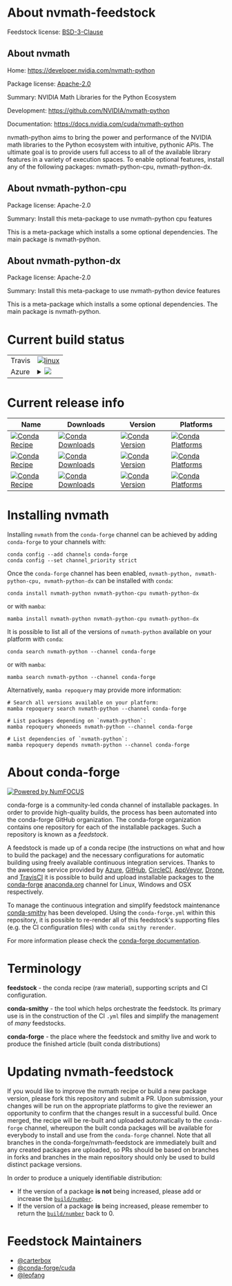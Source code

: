 About nvmath-feedstock
======================

Feedstock license: [BSD-3-Clause](https://github.com/conda-forge/nvmath-feedstock/blob/main/LICENSE.txt)


About nvmath
------------

Home: https://developer.nvidia.com/nvmath-python

Package license: [Apache-2.0](https://docs.nvidia.com/cuda/nvmath-python/latest/license.html)

Summary: NVIDIA Math Libraries for the Python Ecosystem

Development: https://github.com/NVIDIA/nvmath-python

Documentation: https://docs.nvidia.com/cuda/nvmath-python

nvmath-python aims to bring the power and performance of the NVIDIA math libraries to the Python ecosystem with intuitive, pythonic APIs. The ultimate goal is to provide users full access to all of the available library features in a variety of execution spaces.
To enable optional features, install any of the following packages: nvmath-python-cpu, nvmath-python-dx.

About nvmath-python-cpu
-----------------------



Package license: Apache-2.0

Summary: Install this meta-package to use nvmath-python cpu features

This is a meta-package which installs a some optional dependencies. The main package is nvmath-python.

About nvmath-python-dx
----------------------



Package license: Apache-2.0

Summary: Install this meta-package to use nvmath-python device features

This is a meta-package which installs a some optional dependencies. The main package is nvmath-python.

Current build status
====================


<table><tr>
    <td>Travis</td>
    <td>
      <a href="https://app.travis-ci.com/conda-forge/nvmath-feedstock">
        <img alt="linux" src="https://img.shields.io/travis/com/conda-forge/nvmath-feedstock/main.svg?label=Linux">
      </a>
    </td>
  </tr>
    
  <tr>
    <td>Azure</td>
    <td>
      <details>
        <summary>
          <a href="https://dev.azure.com/conda-forge/feedstock-builds/_build/latest?definitionId=23006&branchName=main">
            <img src="https://dev.azure.com/conda-forge/feedstock-builds/_apis/build/status/nvmath-feedstock?branchName=main">
          </a>
        </summary>
        <table>
          <thead><tr><th>Variant</th><th>Status</th></tr></thead>
          <tbody><tr>
              <td>linux_64_c_compiler_version11cuda_compilernvcccuda_compiler_version11.8cxx_compiler_version11python3.10.____cpython</td>
              <td>
                <a href="https://dev.azure.com/conda-forge/feedstock-builds/_build/latest?definitionId=23006&branchName=main">
                  <img src="https://dev.azure.com/conda-forge/feedstock-builds/_apis/build/status/nvmath-feedstock?branchName=main&jobName=linux&configuration=linux%20linux_64_c_compiler_version11cuda_compilernvcccuda_compiler_version11.8cxx_compiler_version11python3.10.____cpython" alt="variant">
                </a>
              </td>
            </tr><tr>
              <td>linux_64_c_compiler_version11cuda_compilernvcccuda_compiler_version11.8cxx_compiler_version11python3.11.____cpython</td>
              <td>
                <a href="https://dev.azure.com/conda-forge/feedstock-builds/_build/latest?definitionId=23006&branchName=main">
                  <img src="https://dev.azure.com/conda-forge/feedstock-builds/_apis/build/status/nvmath-feedstock?branchName=main&jobName=linux&configuration=linux%20linux_64_c_compiler_version11cuda_compilernvcccuda_compiler_version11.8cxx_compiler_version11python3.11.____cpython" alt="variant">
                </a>
              </td>
            </tr><tr>
              <td>linux_64_c_compiler_version11cuda_compilernvcccuda_compiler_version11.8cxx_compiler_version11python3.12.____cpython</td>
              <td>
                <a href="https://dev.azure.com/conda-forge/feedstock-builds/_build/latest?definitionId=23006&branchName=main">
                  <img src="https://dev.azure.com/conda-forge/feedstock-builds/_apis/build/status/nvmath-feedstock?branchName=main&jobName=linux&configuration=linux%20linux_64_c_compiler_version11cuda_compilernvcccuda_compiler_version11.8cxx_compiler_version11python3.12.____cpython" alt="variant">
                </a>
              </td>
            </tr><tr>
              <td>linux_64_c_compiler_version12cuda_compilercuda-nvcccuda_compiler_version12.6cxx_compiler_version12python3.10.____cpython</td>
              <td>
                <a href="https://dev.azure.com/conda-forge/feedstock-builds/_build/latest?definitionId=23006&branchName=main">
                  <img src="https://dev.azure.com/conda-forge/feedstock-builds/_apis/build/status/nvmath-feedstock?branchName=main&jobName=linux&configuration=linux%20linux_64_c_compiler_version12cuda_compilercuda-nvcccuda_compiler_version12.6cxx_compiler_version12python3.10.____cpython" alt="variant">
                </a>
              </td>
            </tr><tr>
              <td>linux_64_c_compiler_version12cuda_compilercuda-nvcccuda_compiler_version12.6cxx_compiler_version12python3.11.____cpython</td>
              <td>
                <a href="https://dev.azure.com/conda-forge/feedstock-builds/_build/latest?definitionId=23006&branchName=main">
                  <img src="https://dev.azure.com/conda-forge/feedstock-builds/_apis/build/status/nvmath-feedstock?branchName=main&jobName=linux&configuration=linux%20linux_64_c_compiler_version12cuda_compilercuda-nvcccuda_compiler_version12.6cxx_compiler_version12python3.11.____cpython" alt="variant">
                </a>
              </td>
            </tr><tr>
              <td>linux_64_c_compiler_version12cuda_compilercuda-nvcccuda_compiler_version12.6cxx_compiler_version12python3.12.____cpython</td>
              <td>
                <a href="https://dev.azure.com/conda-forge/feedstock-builds/_build/latest?definitionId=23006&branchName=main">
                  <img src="https://dev.azure.com/conda-forge/feedstock-builds/_apis/build/status/nvmath-feedstock?branchName=main&jobName=linux&configuration=linux%20linux_64_c_compiler_version12cuda_compilercuda-nvcccuda_compiler_version12.6cxx_compiler_version12python3.12.____cpython" alt="variant">
                </a>
              </td>
            </tr><tr>
              <td>linux_64_c_compiler_version13cuda_compilerNonecuda_compiler_versionNonecxx_compiler_version13python3.10.____cpython</td>
              <td>
                <a href="https://dev.azure.com/conda-forge/feedstock-builds/_build/latest?definitionId=23006&branchName=main">
                  <img src="https://dev.azure.com/conda-forge/feedstock-builds/_apis/build/status/nvmath-feedstock?branchName=main&jobName=linux&configuration=linux%20linux_64_c_compiler_version13cuda_compilerNonecuda_compiler_versionNonecxx_compiler_version13python3.10.____cpython" alt="variant">
                </a>
              </td>
            </tr><tr>
              <td>linux_64_c_compiler_version13cuda_compilerNonecuda_compiler_versionNonecxx_compiler_version13python3.11.____cpython</td>
              <td>
                <a href="https://dev.azure.com/conda-forge/feedstock-builds/_build/latest?definitionId=23006&branchName=main">
                  <img src="https://dev.azure.com/conda-forge/feedstock-builds/_apis/build/status/nvmath-feedstock?branchName=main&jobName=linux&configuration=linux%20linux_64_c_compiler_version13cuda_compilerNonecuda_compiler_versionNonecxx_compiler_version13python3.11.____cpython" alt="variant">
                </a>
              </td>
            </tr><tr>
              <td>linux_64_c_compiler_version13cuda_compilerNonecuda_compiler_versionNonecxx_compiler_version13python3.12.____cpython</td>
              <td>
                <a href="https://dev.azure.com/conda-forge/feedstock-builds/_build/latest?definitionId=23006&branchName=main">
                  <img src="https://dev.azure.com/conda-forge/feedstock-builds/_apis/build/status/nvmath-feedstock?branchName=main&jobName=linux&configuration=linux%20linux_64_c_compiler_version13cuda_compilerNonecuda_compiler_versionNonecxx_compiler_version13python3.12.____cpython" alt="variant">
                </a>
              </td>
            </tr><tr>
              <td>linux_aarch64_c_compiler_version11cuda_compilernvcccuda_compiler_version11.8cxx_compiler_version11python3.10.____cpython</td>
              <td>
                <a href="https://dev.azure.com/conda-forge/feedstock-builds/_build/latest?definitionId=23006&branchName=main">
                  <img src="https://dev.azure.com/conda-forge/feedstock-builds/_apis/build/status/nvmath-feedstock?branchName=main&jobName=linux&configuration=linux%20linux_aarch64_c_compiler_version11cuda_compilernvcccuda_compiler_version11.8cxx_compiler_version11python3.10.____cpython" alt="variant">
                </a>
              </td>
            </tr><tr>
              <td>linux_aarch64_c_compiler_version11cuda_compilernvcccuda_compiler_version11.8cxx_compiler_version11python3.11.____cpython</td>
              <td>
                <a href="https://dev.azure.com/conda-forge/feedstock-builds/_build/latest?definitionId=23006&branchName=main">
                  <img src="https://dev.azure.com/conda-forge/feedstock-builds/_apis/build/status/nvmath-feedstock?branchName=main&jobName=linux&configuration=linux%20linux_aarch64_c_compiler_version11cuda_compilernvcccuda_compiler_version11.8cxx_compiler_version11python3.11.____cpython" alt="variant">
                </a>
              </td>
            </tr><tr>
              <td>linux_aarch64_c_compiler_version11cuda_compilernvcccuda_compiler_version11.8cxx_compiler_version11python3.12.____cpython</td>
              <td>
                <a href="https://dev.azure.com/conda-forge/feedstock-builds/_build/latest?definitionId=23006&branchName=main">
                  <img src="https://dev.azure.com/conda-forge/feedstock-builds/_apis/build/status/nvmath-feedstock?branchName=main&jobName=linux&configuration=linux%20linux_aarch64_c_compiler_version11cuda_compilernvcccuda_compiler_version11.8cxx_compiler_version11python3.12.____cpython" alt="variant">
                </a>
              </td>
            </tr><tr>
              <td>linux_aarch64_c_compiler_version12cuda_compilercuda-nvcccuda_compiler_version12.6cxx_compiler_version12python3.10.____cpython</td>
              <td>
                <a href="https://dev.azure.com/conda-forge/feedstock-builds/_build/latest?definitionId=23006&branchName=main">
                  <img src="https://dev.azure.com/conda-forge/feedstock-builds/_apis/build/status/nvmath-feedstock?branchName=main&jobName=linux&configuration=linux%20linux_aarch64_c_compiler_version12cuda_compilercuda-nvcccuda_compiler_version12.6cxx_compiler_version12python3.10.____cpython" alt="variant">
                </a>
              </td>
            </tr><tr>
              <td>linux_aarch64_c_compiler_version12cuda_compilercuda-nvcccuda_compiler_version12.6cxx_compiler_version12python3.11.____cpython</td>
              <td>
                <a href="https://dev.azure.com/conda-forge/feedstock-builds/_build/latest?definitionId=23006&branchName=main">
                  <img src="https://dev.azure.com/conda-forge/feedstock-builds/_apis/build/status/nvmath-feedstock?branchName=main&jobName=linux&configuration=linux%20linux_aarch64_c_compiler_version12cuda_compilercuda-nvcccuda_compiler_version12.6cxx_compiler_version12python3.11.____cpython" alt="variant">
                </a>
              </td>
            </tr><tr>
              <td>linux_aarch64_c_compiler_version12cuda_compilercuda-nvcccuda_compiler_version12.6cxx_compiler_version12python3.12.____cpython</td>
              <td>
                <a href="https://dev.azure.com/conda-forge/feedstock-builds/_build/latest?definitionId=23006&branchName=main">
                  <img src="https://dev.azure.com/conda-forge/feedstock-builds/_apis/build/status/nvmath-feedstock?branchName=main&jobName=linux&configuration=linux%20linux_aarch64_c_compiler_version12cuda_compilercuda-nvcccuda_compiler_version12.6cxx_compiler_version12python3.12.____cpython" alt="variant">
                </a>
              </td>
            </tr><tr>
              <td>linux_aarch64_c_compiler_version13cuda_compilerNonecuda_compiler_versionNonecxx_compiler_version13python3.10.____cpython</td>
              <td>
                <a href="https://dev.azure.com/conda-forge/feedstock-builds/_build/latest?definitionId=23006&branchName=main">
                  <img src="https://dev.azure.com/conda-forge/feedstock-builds/_apis/build/status/nvmath-feedstock?branchName=main&jobName=linux&configuration=linux%20linux_aarch64_c_compiler_version13cuda_compilerNonecuda_compiler_versionNonecxx_compiler_version13python3.10.____cpython" alt="variant">
                </a>
              </td>
            </tr><tr>
              <td>linux_aarch64_c_compiler_version13cuda_compilerNonecuda_compiler_versionNonecxx_compiler_version13python3.11.____cpython</td>
              <td>
                <a href="https://dev.azure.com/conda-forge/feedstock-builds/_build/latest?definitionId=23006&branchName=main">
                  <img src="https://dev.azure.com/conda-forge/feedstock-builds/_apis/build/status/nvmath-feedstock?branchName=main&jobName=linux&configuration=linux%20linux_aarch64_c_compiler_version13cuda_compilerNonecuda_compiler_versionNonecxx_compiler_version13python3.11.____cpython" alt="variant">
                </a>
              </td>
            </tr><tr>
              <td>linux_aarch64_c_compiler_version13cuda_compilerNonecuda_compiler_versionNonecxx_compiler_version13python3.12.____cpython</td>
              <td>
                <a href="https://dev.azure.com/conda-forge/feedstock-builds/_build/latest?definitionId=23006&branchName=main">
                  <img src="https://dev.azure.com/conda-forge/feedstock-builds/_apis/build/status/nvmath-feedstock?branchName=main&jobName=linux&configuration=linux%20linux_aarch64_c_compiler_version13cuda_compilerNonecuda_compiler_versionNonecxx_compiler_version13python3.12.____cpython" alt="variant">
                </a>
              </td>
            </tr><tr>
              <td>win_64_cuda_compilerNonecuda_compiler_versionNonepython3.10.____cpython</td>
              <td>
                <a href="https://dev.azure.com/conda-forge/feedstock-builds/_build/latest?definitionId=23006&branchName=main">
                  <img src="https://dev.azure.com/conda-forge/feedstock-builds/_apis/build/status/nvmath-feedstock?branchName=main&jobName=win&configuration=win%20win_64_cuda_compilerNonecuda_compiler_versionNonepython3.10.____cpython" alt="variant">
                </a>
              </td>
            </tr><tr>
              <td>win_64_cuda_compilerNonecuda_compiler_versionNonepython3.11.____cpython</td>
              <td>
                <a href="https://dev.azure.com/conda-forge/feedstock-builds/_build/latest?definitionId=23006&branchName=main">
                  <img src="https://dev.azure.com/conda-forge/feedstock-builds/_apis/build/status/nvmath-feedstock?branchName=main&jobName=win&configuration=win%20win_64_cuda_compilerNonecuda_compiler_versionNonepython3.11.____cpython" alt="variant">
                </a>
              </td>
            </tr><tr>
              <td>win_64_cuda_compilerNonecuda_compiler_versionNonepython3.12.____cpython</td>
              <td>
                <a href="https://dev.azure.com/conda-forge/feedstock-builds/_build/latest?definitionId=23006&branchName=main">
                  <img src="https://dev.azure.com/conda-forge/feedstock-builds/_apis/build/status/nvmath-feedstock?branchName=main&jobName=win&configuration=win%20win_64_cuda_compilerNonecuda_compiler_versionNonepython3.12.____cpython" alt="variant">
                </a>
              </td>
            </tr><tr>
              <td>win_64_cuda_compilercuda-nvcccuda_compiler_version12.6python3.10.____cpython</td>
              <td>
                <a href="https://dev.azure.com/conda-forge/feedstock-builds/_build/latest?definitionId=23006&branchName=main">
                  <img src="https://dev.azure.com/conda-forge/feedstock-builds/_apis/build/status/nvmath-feedstock?branchName=main&jobName=win&configuration=win%20win_64_cuda_compilercuda-nvcccuda_compiler_version12.6python3.10.____cpython" alt="variant">
                </a>
              </td>
            </tr><tr>
              <td>win_64_cuda_compilercuda-nvcccuda_compiler_version12.6python3.11.____cpython</td>
              <td>
                <a href="https://dev.azure.com/conda-forge/feedstock-builds/_build/latest?definitionId=23006&branchName=main">
                  <img src="https://dev.azure.com/conda-forge/feedstock-builds/_apis/build/status/nvmath-feedstock?branchName=main&jobName=win&configuration=win%20win_64_cuda_compilercuda-nvcccuda_compiler_version12.6python3.11.____cpython" alt="variant">
                </a>
              </td>
            </tr><tr>
              <td>win_64_cuda_compilercuda-nvcccuda_compiler_version12.6python3.12.____cpython</td>
              <td>
                <a href="https://dev.azure.com/conda-forge/feedstock-builds/_build/latest?definitionId=23006&branchName=main">
                  <img src="https://dev.azure.com/conda-forge/feedstock-builds/_apis/build/status/nvmath-feedstock?branchName=main&jobName=win&configuration=win%20win_64_cuda_compilercuda-nvcccuda_compiler_version12.6python3.12.____cpython" alt="variant">
                </a>
              </td>
            </tr><tr>
              <td>win_64_cuda_compilernvcccuda_compiler_version11.8python3.10.____cpython</td>
              <td>
                <a href="https://dev.azure.com/conda-forge/feedstock-builds/_build/latest?definitionId=23006&branchName=main">
                  <img src="https://dev.azure.com/conda-forge/feedstock-builds/_apis/build/status/nvmath-feedstock?branchName=main&jobName=win&configuration=win%20win_64_cuda_compilernvcccuda_compiler_version11.8python3.10.____cpython" alt="variant">
                </a>
              </td>
            </tr><tr>
              <td>win_64_cuda_compilernvcccuda_compiler_version11.8python3.11.____cpython</td>
              <td>
                <a href="https://dev.azure.com/conda-forge/feedstock-builds/_build/latest?definitionId=23006&branchName=main">
                  <img src="https://dev.azure.com/conda-forge/feedstock-builds/_apis/build/status/nvmath-feedstock?branchName=main&jobName=win&configuration=win%20win_64_cuda_compilernvcccuda_compiler_version11.8python3.11.____cpython" alt="variant">
                </a>
              </td>
            </tr><tr>
              <td>win_64_cuda_compilernvcccuda_compiler_version11.8python3.12.____cpython</td>
              <td>
                <a href="https://dev.azure.com/conda-forge/feedstock-builds/_build/latest?definitionId=23006&branchName=main">
                  <img src="https://dev.azure.com/conda-forge/feedstock-builds/_apis/build/status/nvmath-feedstock?branchName=main&jobName=win&configuration=win%20win_64_cuda_compilernvcccuda_compiler_version11.8python3.12.____cpython" alt="variant">
                </a>
              </td>
            </tr>
          </tbody>
        </table>
      </details>
    </td>
  </tr>
</table>

Current release info
====================

| Name | Downloads | Version | Platforms |
| --- | --- | --- | --- |
| [![Conda Recipe](https://img.shields.io/badge/recipe-nvmath--python-green.svg)](https://anaconda.org/conda-forge/nvmath-python) | [![Conda Downloads](https://img.shields.io/conda/dn/conda-forge/nvmath-python.svg)](https://anaconda.org/conda-forge/nvmath-python) | [![Conda Version](https://img.shields.io/conda/vn/conda-forge/nvmath-python.svg)](https://anaconda.org/conda-forge/nvmath-python) | [![Conda Platforms](https://img.shields.io/conda/pn/conda-forge/nvmath-python.svg)](https://anaconda.org/conda-forge/nvmath-python) |
| [![Conda Recipe](https://img.shields.io/badge/recipe-nvmath--python--cpu-green.svg)](https://anaconda.org/conda-forge/nvmath-python-cpu) | [![Conda Downloads](https://img.shields.io/conda/dn/conda-forge/nvmath-python-cpu.svg)](https://anaconda.org/conda-forge/nvmath-python-cpu) | [![Conda Version](https://img.shields.io/conda/vn/conda-forge/nvmath-python-cpu.svg)](https://anaconda.org/conda-forge/nvmath-python-cpu) | [![Conda Platforms](https://img.shields.io/conda/pn/conda-forge/nvmath-python-cpu.svg)](https://anaconda.org/conda-forge/nvmath-python-cpu) |
| [![Conda Recipe](https://img.shields.io/badge/recipe-nvmath--python--dx-green.svg)](https://anaconda.org/conda-forge/nvmath-python-dx) | [![Conda Downloads](https://img.shields.io/conda/dn/conda-forge/nvmath-python-dx.svg)](https://anaconda.org/conda-forge/nvmath-python-dx) | [![Conda Version](https://img.shields.io/conda/vn/conda-forge/nvmath-python-dx.svg)](https://anaconda.org/conda-forge/nvmath-python-dx) | [![Conda Platforms](https://img.shields.io/conda/pn/conda-forge/nvmath-python-dx.svg)](https://anaconda.org/conda-forge/nvmath-python-dx) |

Installing nvmath
=================

Installing `nvmath` from the `conda-forge` channel can be achieved by adding `conda-forge` to your channels with:

```
conda config --add channels conda-forge
conda config --set channel_priority strict
```

Once the `conda-forge` channel has been enabled, `nvmath-python, nvmath-python-cpu, nvmath-python-dx` can be installed with `conda`:

```
conda install nvmath-python nvmath-python-cpu nvmath-python-dx
```

or with `mamba`:

```
mamba install nvmath-python nvmath-python-cpu nvmath-python-dx
```

It is possible to list all of the versions of `nvmath-python` available on your platform with `conda`:

```
conda search nvmath-python --channel conda-forge
```

or with `mamba`:

```
mamba search nvmath-python --channel conda-forge
```

Alternatively, `mamba repoquery` may provide more information:

```
# Search all versions available on your platform:
mamba repoquery search nvmath-python --channel conda-forge

# List packages depending on `nvmath-python`:
mamba repoquery whoneeds nvmath-python --channel conda-forge

# List dependencies of `nvmath-python`:
mamba repoquery depends nvmath-python --channel conda-forge
```


About conda-forge
=================

[![Powered by
NumFOCUS](https://img.shields.io/badge/powered%20by-NumFOCUS-orange.svg?style=flat&colorA=E1523D&colorB=007D8A)](https://numfocus.org)

conda-forge is a community-led conda channel of installable packages.
In order to provide high-quality builds, the process has been automated into the
conda-forge GitHub organization. The conda-forge organization contains one repository
for each of the installable packages. Such a repository is known as a *feedstock*.

A feedstock is made up of a conda recipe (the instructions on what and how to build
the package) and the necessary configurations for automatic building using freely
available continuous integration services. Thanks to the awesome service provided by
[Azure](https://azure.microsoft.com/en-us/services/devops/), [GitHub](https://github.com/),
[CircleCI](https://circleci.com/), [AppVeyor](https://www.appveyor.com/),
[Drone](https://cloud.drone.io/welcome), and [TravisCI](https://travis-ci.com/)
it is possible to build and upload installable packages to the
[conda-forge](https://anaconda.org/conda-forge) [anaconda.org](https://anaconda.org/)
channel for Linux, Windows and OSX respectively.

To manage the continuous integration and simplify feedstock maintenance
[conda-smithy](https://github.com/conda-forge/conda-smithy) has been developed.
Using the ``conda-forge.yml`` within this repository, it is possible to re-render all of
this feedstock's supporting files (e.g. the CI configuration files) with ``conda smithy rerender``.

For more information please check the [conda-forge documentation](https://conda-forge.org/docs/).

Terminology
===========

**feedstock** - the conda recipe (raw material), supporting scripts and CI configuration.

**conda-smithy** - the tool which helps orchestrate the feedstock.
                   Its primary use is in the construction of the CI ``.yml`` files
                   and simplify the management of *many* feedstocks.

**conda-forge** - the place where the feedstock and smithy live and work to
                  produce the finished article (built conda distributions)


Updating nvmath-feedstock
=========================

If you would like to improve the nvmath recipe or build a new
package version, please fork this repository and submit a PR. Upon submission,
your changes will be run on the appropriate platforms to give the reviewer an
opportunity to confirm that the changes result in a successful build. Once
merged, the recipe will be re-built and uploaded automatically to the
`conda-forge` channel, whereupon the built conda packages will be available for
everybody to install and use from the `conda-forge` channel.
Note that all branches in the conda-forge/nvmath-feedstock are
immediately built and any created packages are uploaded, so PRs should be based
on branches in forks and branches in the main repository should only be used to
build distinct package versions.

In order to produce a uniquely identifiable distribution:
 * If the version of a package **is not** being increased, please add or increase
   the [``build/number``](https://docs.conda.io/projects/conda-build/en/latest/resources/define-metadata.html#build-number-and-string).
 * If the version of a package **is** being increased, please remember to return
   the [``build/number``](https://docs.conda.io/projects/conda-build/en/latest/resources/define-metadata.html#build-number-and-string)
   back to 0.

Feedstock Maintainers
=====================

* [@carterbox](https://github.com/carterbox/)
* [@conda-forge/cuda](https://github.com/orgs/conda-forge/teams/cuda/)
* [@leofang](https://github.com/leofang/)

